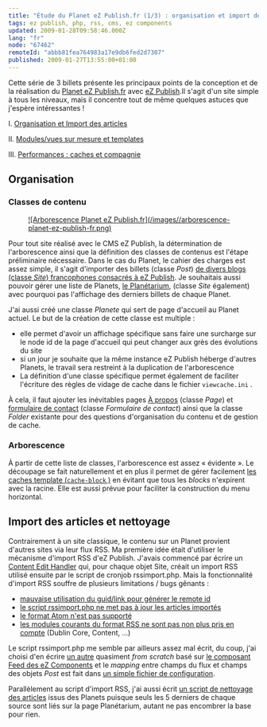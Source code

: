 ```yaml
---
title: "Étude du Planet eZ Publish.fr (1/3) : organisation et import des articles"
tags: ez publish, php, rss, cms, ez components
updated: 2009-01-28T09:58:46.000Z
lang: "fr"
node: "67462"
remoteId: "abbb81fea764983a17e9db6fed2d7307"
published: 2009-01-27T13:55:00+01:00
---
```


Cette série de 3 billets présente les principaux points de la conception et de la réalisation du [Planet eZ Publish.fr](http://www.planet-ezpublish.fr) avec [eZ Publish](/tag/ez-publish).Il s'agit d'un site simple à tous les niveaux, mais il concentre tout de même quelques astuces que j'espère intéressantes !


I. [Organisation et Import des articles](/post/etude-du-planet-ez-publish-fr-1-3-organisation-et-import-des-articles)

II. [Modules/vues sur mesure et templates](/post/etude-du-planet-ez-publish-fr-2-3-modules-vues-et-templates)

III. [Performances : caches et compagnie](/post/etude-du-planet-ez-publish-fr-3-3-performances-caches-et-compagnie)


## Organisation


### Classes de contenu

<figure class="object-left"><a href="/images/arborescence-planet-ez-publish-fr.png">![Arborescence Planet eZ Publish.fr](/images//arborescence-planet-ez-publish-fr.png)
</a></figure>


Pour tout site réalisé avec le CMS eZ Publish, la détermination de l'arborescence ainsi que la définition des classes de contenus est l'étape préliminaire nécessaire. Dans le cas du Planet, le cahier des charges est assez simple, il s'agit d'importer des billets (classe *Post*) [de divers blogs (classe *Site*) francophones consacrés à eZ Publish](http://www.planet-ezpublish.fr/blogs). Je souhaitais aussi pouvoir gérer une liste de Planets, [le Planétarium](http://www.planet-ezpublish.fr/planetarium), (classe *Site* également) avec pourquoi pas l'affichage des derniers billets de chaque Planet.


J'ai aussi créé une classe *Planete* qui sert de page d'accueil au Planet actuel. Le but de la création de cette classe est multiple :

* elle permet d'avoir un affichage spécifique sans faire une surcharge sur le node id de la page d'accueil qui peut changer aux grès des évolutions du site
* si un jour je souhaite que la même instance eZ Publish héberge d'autres Planets, le travail sera restreint à la duplication de l'arborescence
* La définition d'une classe spécifique permet également de faciliter l'écriture des règles de vidage de cache dans le fichier <code>viewcache.ini</code>
.

À cela, il faut ajouter les inévitables pages [À propos](http://www.planet-ezpublish.fr/a-propos) (classe *Page*) et [formulaire de contact](http://www.planet-ezpublish.fr/contact) (classe *Formulaire de contact*) ainsi que la classe *Folder* existante pour des questions d'organisation du contenu et de gestion de cache.


### Arborescence


À partir de cette liste de classes, l'arborescence est assez « évidente ». Le découpage se fait naturellement et en plus il permet de gérer facilement [les caches template (<code>cache-block</code>
)](http://ez.no/doc/ez_publish/technical_manual/4_0/reference/template_functions/miscellaneous/cache_block) en évitant que tous les *blocks* n'expirent avec la racine. Elle est aussi prévue pour faciliter la construction du menu horizontal.


## Import des articles et nettoyage


Contrairement à un site classique, le contenu sur un Planet provient d'autres sites via leur flux RSS. Ma première idée était d'utiliser le mécanisme d'import RSS d'eZ Publish. J'avais commencé par écrire un [Content Edit Handler](http://serwatka.net/index.php/blog/ez_publish_3_8_new_custom_edit_handler) qui, pour chaque objet Site, créait un import RSS utilisé ensuite par le script de cronjob rssimport.php. Mais la fonctionnalité d'import RSS souffre de plusieurs limitations / bugs gênants :

* [mauvaise utilisation du guid/link pour générer le remote id](http://issues.ez.no/14296)
* [le script rssimport.php ne met pas à jour les articles importés](http://issues.ez.no/2318)
* [le format Atom n'est pas supporté](http://issues.ez.no/2318)
* [les modules courants du format RSS ne sont pas non plus pris en compte](http://issues.ez.no/10100) (Dublin Core, Content, ...)

Le script rssimport.php me semble par ailleurs assez mal écrit, du coup, j'ai choisi d'en écrire [un autre](https://github.com/dpobel/planet-ezpublish.fr/blob/master/legacy/extensions/planete/cronjobs/rssimport_planete.php) quasiment *from scratch* basé sur [le composant Feed des eZ Components](http://ezcomponents.org/docs/api/trunk/classtrees_Feed.html) et le *mapping* entre champs du flux et champs des objets *Post* est fait dans [un simple fichier de configuration](https://github.com/dpobel/planet-ezpublish.fr/blob/master/legacy/extensions/planete/settings/planete.ini.append.php).


Parallèlement au script d'import RSS, j'ai aussi écrit [un script de nettoyage des articles](https://github.com/dpobel/planet-ezpublish.fr/blob/master/legacy/extensions/planete/cronjobs/cleanup_planetarium.php) issus des Planets puisque seuls les 5 derniers de chaque source sont liés sur la page Planétarium, autant ne pas encombrer la base pour rien.

